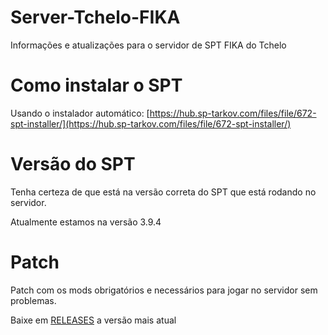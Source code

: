 # Server-Tchelo-FIKA
 Informações e atualizações para o servidor de SPT FIKA do Tchelo

# Como instalar o SPT
Usando o instalador automático: [https://hub.sp-tarkov.com/files/file/672-spt-installer/](https://hub.sp-tarkov.com/files/file/672-spt-installer/)

# Versão do SPT
Tenha certeza de que está na versão correta do SPT que está rodando no servidor.

Atualmente estamos na versão 3.9.4

# Patch
Patch com os mods obrigatórios e necessários para jogar no servidor sem problemas.

Baixe em [RELEASES](https://github.com/marceloft/Server-Tchelo-FIKA/releases) a versão mais atual
